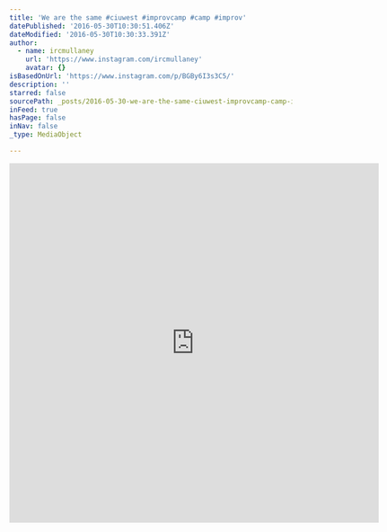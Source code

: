 ```yaml
---
title: 'We are the same #ciuwest #improvcamp #camp #improv'
datePublished: '2016-05-30T10:30:51.406Z'
dateModified: '2016-05-30T10:30:33.391Z'
author:
  - name: ircmullaney
    url: 'https://www.instagram.com/ircmullaney'
    avatar: {}
isBasedOnUrl: 'https://www.instagram.com/p/BGBy6I3s3C5/'
description: ''
starred: false
sourcePath: _posts/2016-05-30-we-are-the-same-ciuwest-improvcamp-camp-improv.md
inFeed: true
hasPage: false
inNav: false
_type: MediaObject

---
```

<iframe src="https://cdn.embedly.com/widgets/media.html?src=http%3A%2F%2Fscontent.cdninstagram.com%2Ft50.2886-16%2F13345093_699908950147021_1771655788_n.mp4&amp;src_secure=1&amp;url=https%3A%2F%2Fwww.instagram.com%2Fp%2FBGBy6I3s3C5%2F&amp;image=https%3A%2F%2Fscontent.cdninstagram.com%2Ft51.2885-15%2Fe15%2F13320054_285519495123691_1910859590_n.jpg%3Fig_cache_key%3DMTI2MTUxMzI2ODIyMDA5NjY5Nw%253D%253D.2&amp;key=b7d04c9b404c499eba89ee7072e1c4f7&amp;type=video%2Fmp4&amp;schema=instagram" width="658" height="640" scrolling="no" frameborder="0" allowfullscreen="" style=""></iframe>